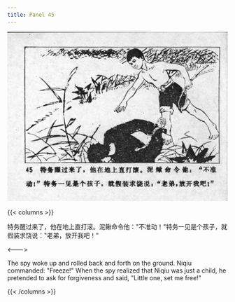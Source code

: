 ```yaml
---
title: Panel 45
---
```


![niqiu page](./../../../images/niqiu/seifert0397_nqkg_0049_045.jpg)

{{< columns >}}

特务醒过来了，他在地上直打滚。泥鳅命令他："不准动！"特务一见是个孩子，就假装求饶说："老弟，放开我吧！"

<--->

The spy woke up and rolled back and forth on the ground. Niqiu commanded: "Freeze!" When the spy realized that Niqiu was just a child, he pretended to ask for forgiveness and said, "Little one, set me free!"

{{< /columns >}}